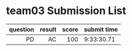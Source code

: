 # team03 Submission List
question | result | score | submit time
----:|----:|-----:|-----
PD | AC | 100 |  9:33:30.71 
